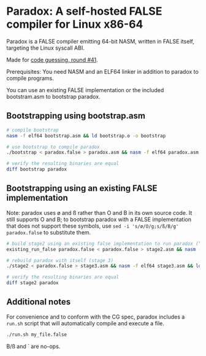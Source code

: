 # Paradox: A self-hosted FALSE compiler for Linux x86-64

Paradox is a FALSE compiler emitting 64-bit NASM, written in FALSE itself, targeting the Linux syscall ABI.

Made for [code guessing, round #41](https://cg.esolangs.gay/41/).

Prerequisites: You need NASM and an ELF64 linker in addition to paradox to compile programs.

You can use an existing FALSE implementation or the included bootstram.asm to bootstrap paradox.

## Bootstrapping using bootstrap.asm

```sh
# compile bootstrap
nasm -f elf64 bootstrap.asm && ld bootstrap.o -o bootstrap

# use bootstrap to compile paradox
./bootstrap < paradox.false > paradox.asm && nasm -f elf64 paradox.asm && ld paradox.o -o paradox

# verify the resulting binaries are equal
diff bootstrap paradox
```

## Bootstrapping using an existing FALSE implementation

Note: paradox uses ø and ß rather than O and B in its own source code. It still supports O and B; to bootstrap paradox with a FALSE implementation that does not support these symbols, use `sed -i 's/ø/O/g;s/ß/B/g' paradox.false` to substitute them.

```sh
# build stage2 using an existing false implementation to run paradox ("stage 1")
existing_run_false paradox.false < paradox.false > stage2.asm && nasm -f elf64 stage2.asm && ld stage2.o -o stage2

# rebuild paradox with itself (stage 3)
./stage2 < paradox.false > stage3.asm && nasm -f elf64 stage3.asm && ld stage3.o -o paradox

# verify the resulting binaries are equal
diff stage2 paradox
```

## Additional notes

For convenience and to conform with the CG spec, paradox includes a `run.sh` script that will automatically compile and execute a file.
```sh
./run.sh my_file.false
```

B/ß and \` are no-ops.
